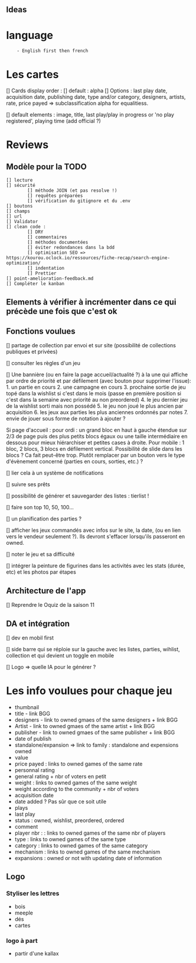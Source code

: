 ## Ideas

# language
        - English first then french

# Les cartes

[] Cards display order : 
        [] default : alpha
        [] Options : last play date, acquisition date, publishing date, type and/or category, designers, artists, rate, price payed => subclassification alpha for equalitiess. 

[] default elements : image, title, last play/play in progress or 'no play registered', playing time (add official ?)




# Reviews 

## Modèle pour la TODO
    [] lecture
    [] sécurité
            [] méthode JOIN (et pas resolve !)
            [] requêtes préparées
            [] vérification du gitignore et du .env
    [] boutons
    [] champs
    [] url        
    [] Validator
    [] clean code :
            [] DRY
            [] commentaires 
            [] méthodes documentées
            [] éviter redondances dans la bdd
            [] optimisation SEO => https://kourou.oclock.io/ressources/fiche-recap/search-engine-optimization/
            [] indentation
            [] Prettier
    [] point-amelioration-feedback.md
    [] Compléter le kanban

    
## Elements à vérifier à incrémenter dans ce qui précède une fois que c'est ok 


## Fonctions voulues

[] partage de collection par envoi et sur site (possibilité de collections publiques et privées)

[] consulter les règles d'un jeu

[] Une bannière (ou en faire la page accueil/actualité ?) à la une qui affiche par ordre de priorité et par défilement (avec bouton pour supprimer l'issue):
        1. un partie en cours
        2. une campagne en cours
        3. prochaine sortie de jeu topé dans la wishlist si c'est dans le mois (passe en première position si c'est dans la semaine avec priorité au non preordered)
        4. le jeu dernier jeu de la wishlist sorti mais non possédé
        5. le jeu non joué le plus ancien par acquisition 
        6. les jeux aux parties les plus anciennes ordonnés par notes 
        7. envie de jouer sous forme de notation à ajouter ? 

Si page d'accueil :  pour ordi : un grand bloc en haut à gauche étendue sur 2/3 de page puis des plus petits blocs égaux ou une taille intermédiaire en dessous pour mieux hiérarchiser et petites cases à droite. Pour mobile : 1 bloc, 2 blocs, 3 blocs en défilement vertical. Possibilité de slide dans les blocs ? Ca fait peut-être trop. Plutôt remplacer par un bouton vers le type d'évènement concerné (parties en cours, sorties, etc.) ?

[] lier cela à un système de notifications

[] suivre ses prêts

[] possibilité de générer et sauvegarder des listes : tierlist !

[] faire son top  10, 50, 100... 



[] un planification des parties ? 

[] afficher les jeux commandés avec infos sur le site, la date, (ou en lien vers le vendeur seulement ?). Ils devront s'effacer lorsqu'ils passeront en owned. 

[] noter le jeu et sa difficulté

[] intégrer la peinture de figurines dans les activités avec les stats (durée, etc) et les photos par étapes

## Architecture de l'app

[] Reprendre le Oquiz de la saison 11



## DA et intégration

[] dev en mobil first

[] side barre qui se réploie sur la gauche avec les listes, parties, wihlist, collection et qui devient un toggle en mobile

[] Logo => quelle IA pour le générer ? 


# Les info voulues pour chaque jeu

 - thumbnail
 - title - link BGG
 - designers - link to owned gmaes of the same designers + link BGG
 - Artist - link to owned gmaes of the same artist + link BGG
 - publisher - link to owned gmaes of the same publisher + link BGG
 - date of publish
 - standalone/expansion => link to family : standalone and expensions owned
 - value
 - price payed : links to owned games of the same rate
 - personnal rating
 - general rating + nbr of voters en petit
 - weight : links to owned games of the same weight
 - weight according to the community + nbr of voters
 - acquisition date
 - date added ? Pas sûr que ce soit utile
 - plays
 - last play
 - status : owned, wishlist, preordered, ordered
 - comment
 - player nbr : : links to owned games of the same nbr of players
 - type : links to owned games of the same type
 - category : links to owned games of the same category
 - mechanism : links to owned games of the same mechanism
 - expansions : owned or not with updating date of information


 ## Logo

 ### Styliser les lettres
 - bois 
 - meeple
 - dés
 - cartes

 ### logo à part
 - partir d'une kallax